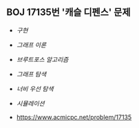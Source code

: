 ## BOJ 17135번 '캐슬 디펜스' 문제 

* _구현_
* _그래프 이론_
* _브루트포스 알고리즘_
* _그래프 탐색_
* _너비 우선 탐색_
* _시뮬레이션_

* https://www.acmicpc.net/problem/17135

